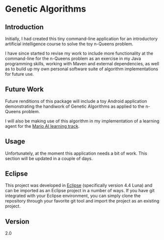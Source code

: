 Genetic Algorithms
==================

Introduction
------------

Initially, I had created this tiny command-line application for an introductory 
artificial intelligence course to solve the toy n-Queens problem.

I have since started to revise my work to include more functionality at the 
command-line for the n-Queens problem as an exercise in my Java programming 
skills, working with Maven and external dependencies, as well as to build up my 
own personal software suite of algorithm implementations for future use.

Future Work
-----------

Future renditions of this package will include a toy Android application 
demonstrating the handiwork of Genetic Algorithms as applied to the n-Queens 
problem. 

I will also be making use of this algorithm in my implementation of a learning 
agent for the [Mario AI learning track](http://www.marioai.org/home).


Usage
-----

Unfortunately, at the moment this application needs a bit of work. This section 
will be updated in a couple of days.


Eclipse
-------

This project was developed in [Eclipse](http://www.eclipse.org) (specifically 
version 4.4 Luna) and can be imported as an Eclipse project in a number of 
ways. If you have git integrated with your Eclipse environment, you can simply 
clone the repository through your favorite git tool and import the project as 
an existing project.


Version
----

2.0
